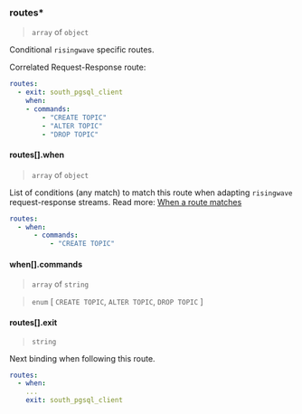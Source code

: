 ### routes\*

> `array` of `object`

Conditional `risingwave` specific routes.

Correlated Request-Response route:

```yaml
routes:
  - exit: south_pgsql_client
    when:
    - commands:
        - "CREATE TOPIC"
        - "ALTER TOPIC"
        - "DROP TOPIC"
```

#### routes[].when

> `array` of `object`

List of conditions (any match) to match this route when adapting `risingwave` request-response streams.
Read more: [When a route matches](/concepts/protocol/README.md#route-matches)

```yaml
routes:
  - when:
      - commands:
          - "CREATE TOPIC"
```

#### when[].commands

> `array` of `string`

> `enum` [ `CREATE TOPIC`, `ALTER TOPIC`, `DROP TOPIC` ]

#### routes[].exit

> `string`

Next binding when following this route.

```yaml
routes:
  - when:
    ...
    exit: south_pgsql_client
```
